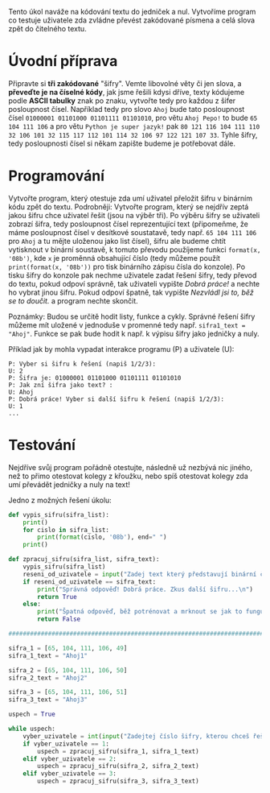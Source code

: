 Tento úkol naváže na kódování textu do jedniček a nul. Vytvoříme program co testuje uživatele zda zvládne převést zakódované písmena a celá slova zpět do čitelného textu. 

# Úvodní příprava
Připravte si **tři zakódované** "šifry". Vemte libovolné věty či jen slova, a **převeďte je na číselné kódy**, jak jsme řešili kdysi dříve, texty kódujeme podle **ASCII tabulky** znak po znaku, vytvořte tedy pro každou z šifer posloupnost čísel. Například tedy pro slovo `Ahoj` bude tato posloupnost čísel `01000001
01101000
01101111
01101010`, pro větu `Ahoj Pepo!` to bude `65 104 111 106` a pro větu `Python je super jazyk!` pak `80 121 116 104 111 110 32 106 101 32 115 117 112 101 114 32 106 97 122 121 107 33`. Tyhle šifry, tedy posloupnosti čísel si někam zapište budeme je potřebovat dále.

# Programování
Vytvořte program, který otestuje zda umí uživatel přeložit šifru v binárním kódu zpět do textu. Podrobněji: Vytvořte program, který se nejdřív zeptá jakou šifru chce uživatel řešit (jsou na výběr tři). Po výběru šifry se uživateli zobrazí šifra, tedy posloupnost čísel reprezentující text (připomeňme, že máme posloupnost čísel v desítkové soustatavě, tedy např. `65 104 111 106` pro `Ahoj` a tu mějte uloženou jako list čísel), šifru ale budeme chtít vytisknout v binární soustavě, k tomuto převodu použíjeme funkci `format(x, '08b')`, kde `x` je proměnná obsahující číslo (tedy můžeme použít `print(format(x, '08b'))` pro tisk binárního zápisu čísla do konzole). Po tisku šifry do konzole pak nechme uživatele zadat řešení šifry, tedy převod do textu, pokud odpoví správně, tak uživateli vypište *Dobrá práce!* a nechte ho vybrat jinou šifru. Pokud odpoví špatně, tak vypište *Nezvládl jsi to, běž se to doučit.* a program nechte skončit.

Poznámky: Budou se určitě hodit listy, funkce a cykly. Správné řešení šifry můžeme mít uložené v jednoduše v promenné tedy např. `sifra1_text = "Ahoj"`. Funkce se pak bude hodit k např. k výpisu šifry jako jedničky a nuly.

Příklad jak by mohla vypadat interakce programu (P) a uživatele (U): 
```
P: Vyber si šifru k řešení (napiš 1/2/3): 
U: 2
P: Šifra je: 01000001 01101000 01101111 01101010
P: Jak zní šifra jako text? :
U: Ahoj
P: Dobrá práce! Vyber si další šifru k řešení (napiš 1/2/3):
U: 1
...
```

# Testování
Nejdříve svůj program pořádně otestujte, následně už nezbývá nic jiného, než to přimo otestovat kolegy z křoužku, nebo spíš otestovat kolegy zda umí převádět jedničky a nuly na text!

Jedno z možných řešení úkolu:
```python
def vypis_sifru(sifra_list):
    print()
    for cislo in sifra_list:
        print(format(cislo, '08b'), end=" ")
    print()

def zpracuj_sifru(sifra_list, sifra_text):
    vypis_sifru(sifra_list)
    reseni_od_uzivatele = input("Zadej text který představují binární čísla: ")
    if reseni_od_uzivatele == sifra_text:
        print("Správná odpověď! Dobrá práce. Zkus další šifru...\n")
        return True
    else: 
        print("Špatná odpověď, běž potrénovat a mrknout se jak to funguje.")
        return False

##############################################################################

sifra_1 = [65, 104, 111, 106, 49]
sifra_1_text = "Ahoj1"

sifra_2 = [65, 104, 111, 106, 50]
sifra_2_text = "Ahoj2"

sifra_3 = [65, 104, 111, 106, 51]
sifra_3_text = "Ahoj3"

uspech = True

while uspech:
    vyber_uzivatele = int(input("Zadejtej číslo šifry, kterou chceš řešit: " ))
    if vyber_uzivatele == 1: 
        uspech = zpracuj_sifru(sifra_1, sifra_1_text)
    elif vyber_uzivatele == 2: 
        uspech = zpracuj_sifru(sifra_2, sifra_2_text)
    elif vyber_uzivatele == 3: 
        uspech = zpracuj_sifru(sifra_3, sifra_3_text)
```